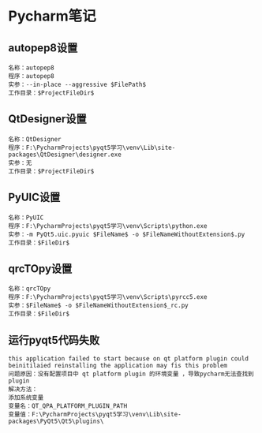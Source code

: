 # Pycharm笔记
## autopep8设置
```text
名称：autopep8
程序：autopep8
实参：--in-place --aggressive $FilePath$
工作目录：$ProjectFileDir$
```
## QtDesigner设置
```text
名称：QtDesigner
程序：F:\PycharmProjects\pyqt5学习\venv\Lib\site-packages\QtDesigner\designer.exe
实参：无
工作目录：$ProjectFileDir$
```
## PyUIC设置
```text
名称：PyUIC
程序：F:\PycharmProjects\pyqt5学习\venv\Scripts\python.exe
实参：-m PyQt5.uic.pyuic $FileName$ -o $FileNameWithoutExtension$.py
工作目录：$FileDir$
```
## qrcTOpy设置
```text
名称：qrcTOpy
程序：F:\PycharmProjects\pyqt5学习\venv\Scripts\pyrcc5.exe
实参：$FileName$ -o $FileNameWithoutExtension$_rc.py
工作目录：$FileDir$
```
## 运行pyqt5代码失败
```text
this application failed to start because on qt platform plugin could beinitilaied reinstalling the application may fis this problem
问题原因：没有配置项目中 qt platform plugin 的环境变量 ，导致pycharm无法查找到plugin
解决方法：
添加系统变量
变量名：QT_QPA_PLATFORM_PLUGIN_PATH
变量值：F:\PycharmProjects\pyqt5学习\venv\Lib\site-packages\PyQt5\Qt5\plugins\
```
